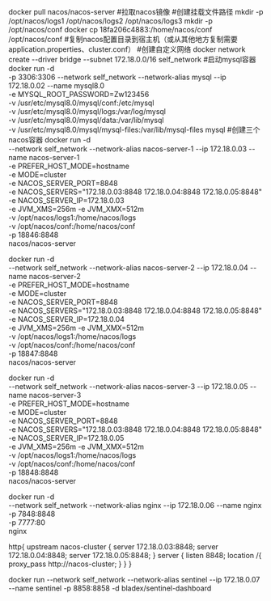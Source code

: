 docker pull nacos/nacos-server #拉取nacos镜像
#创建挂载文件路径
mkdir -p /opt/nacos/logs1 /opt/nacos/logs2 /opt/nacos/logs3
mkdir -p /opt/nacos/conf
docker cp 18fa206c4883:/home/nacos/conf /opt/nacos/conf #复制nacos配置目录到宿主机（或从其他地方复制需要application.properties、cluster.conf）
#创建自定义网络
docker network create --driver bridge --subnet 172.18.0.0/16 self_network
#启动mysql容器
docker run -d \
-p 3306:3306  --network self_network --network-alias mysql --ip 172.18.0.02 --name mysql8.0 \
-e MYSQL_ROOT_PASSWORD=Zw123456 \
-v /usr/etc/mysql8.0/mysql/conf:/etc/mysql \
-v /usr/etc/mysql8.0/mysql/logs:/var/log/mysql \
-v /usr/etc/mysql8.0/mysql/data:/var/lib/mysql \
-v /usr/etc/mysql8.0/mysql/mysql-files:/var/lib/mysql-files  mysql
#创建三个nacos容器
docker run -d \
--network self_network --network-alias nacos-server-1 --ip 172.18.0.03 --name nacos-server-1 \
-e PREFER_HOST_MODE=hostname \
-e MODE=cluster \
-e NACOS_SERVER_PORT=8848 \
-e NACOS_SERVERS="172.18.0.03:8848 172.18.0.04:8848 172.18.0.05:8848" \
-e NACOS_SERVER_IP=172.18.0.03 \
-e JVM_XMS=256m -e JVM_XMX=512m  \
-v /opt/nacos/logs1:/home/nacos/logs \
-v /opt/nacos/conf:/home/nacos/conf \
-p 18846:8848 \
nacos/nacos-server

docker run -d \
--network self_network --network-alias nacos-server-2 --ip 172.18.0.04  --name nacos-server-2 \
-e PREFER_HOST_MODE=hostname \
-e MODE=cluster \
-e NACOS_SERVER_PORT=8848 \
-e NACOS_SERVERS="172.18.0.03:8848 172.18.0.04:8848 172.18.0.05:8848" \
-e NACOS_SERVER_IP=172.18.0.04 \
-e JVM_XMS=256m -e JVM_XMX=512m  \
-v /opt/nacos/logs1:/home/nacos/logs \
-v /opt/nacos/conf:/home/nacos/conf \
-p 18847:8848 \
nacos/nacos-server

docker run -d \
--network self_network --network-alias nacos-server-3 --ip 172.18.0.05  --name nacos-server-3 \
-e PREFER_HOST_MODE=hostname \
-e MODE=cluster \
-e NACOS_SERVER_PORT=8848 \
-e NACOS_SERVERS="172.18.0.03:8848 172.18.0.04:8848 172.18.0.05:8848" \
-e NACOS_SERVER_IP=172.18.0.05 \
-e JVM_XMS=256m -e JVM_XMX=512m  \
-v /opt/nacos/logs1:/home/nacos/logs \
-v /opt/nacos/conf:/home/nacos/conf \
-p 18848:8848 \
nacos/nacos-server


docker run -d \
--network self_network --network-alias nginx --ip 172.18.0.06  --name nginx \
-p 7848:8848 \
-p 7777:80 \
nginx 

http{
	upstream nacos-cluster {
		server 172.18.0.03:8848;
		server 172.18.0.04:8848;
		server 172.18.0.05:8848;
	}
	server {
		listen 8848;
		location /{
			proxy_pass http://nacos-cluster;
		}
	}
}


docker run --network self_network --network-alias sentinel --ip 172.18.0.07 --name sentinel  -p 8858:8858 -d bladex/sentinel-dashboard